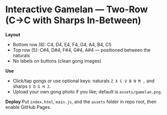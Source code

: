 # Interactive Gamelan — Two-Row (C→C with Sharps In-Between)

**Layout**
- Bottom row (8): C4, D4, E4, F4, G4, A4, B4, C5
- Top row (5): C#4, D#4, F#4, G#4, A#4 — positioned between the naturals
- No labels on buttons (clean gong images)

**Use**
- Click/tap gongs or use optional keys: naturals `Z X C V B N M ,` and sharps `S D G H J`.
- Upload your own gong photo if you like; default is `assets/gamelan.png`.

**Deploy**
Put `index.html`, `main.js`, and the `assets` folder in repo root, then enable GitHub Pages.
